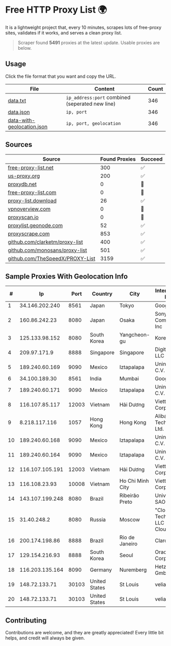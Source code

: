 
# Free HTTP Proxy List 🌍

It is a lightweight project that, every 10 minutes, scrapes lots of free-proxy sites, validates if it works, and serves a clean proxy list.


> Scraper found **5491** proxies at the latest update. Usable proxies are below.

## Usage

Click the file format that you want and copy the URL.


|File|Content|Count|
|----|-------|-----|
|[data.txt](https://raw.githubusercontent.com/themiralay/Proxy-List-World/master/data.txt)|`ip_address:port` combined (seperated new line)|346|
|[data.json](https://raw.githubusercontent.com/themiralay/Proxy-List-World/master/data.json)|`ip, port`|346|
|[data-with-geolocation.json](https://raw.githubusercontent.com/themiralay/Proxy-List-World/master/data-with-geolocation.json)|`ip, port, geolocation`|346|

## Sources

|Source|Found Proxies|Succeed|
|------|-------------|-------|
|[free-proxy-list.net](https://free-proxy-list.net)|300|✅|
|[us-proxy.org](https://www.us-proxy.org)|200|✅|
|[proxydb.net](http://proxydb.net)|0|🚫|
|[free-proxy-list.com](https://free-proxy-list.com/?page=&port=&type%5B%5D=http&type%5B%5D=https&up_time=0&search=Search)|0|🚫|
|[proxy-list.download](https://www.proxy-list.download/HTTP)|26|✅|
|[vpnoverview.com](https://vpnoverview.com/privacy/anonymous-browsing/free-proxy-servers)|0|🚫|
|[proxyscan.io](https://www.proxyscan.io)|0|🚫|
|[proxylist.geonode.com](https://proxylist.geonode.com/api/proxy-list?limit=300&page=1&sort_by=lastChecked&sort_type=desc&protocols=http,https)|52|✅|
|[proxyscrape.com](https://api.proxyscrape.com/v2/?request=displayproxies&protocol=http&timeout=10000&country=all&ssl=all&anonymity=all)|853|✅|
|[github.com/clarketm/proxy-list](https://raw.githubusercontent.com/clarketm/proxy-list/master/proxy-list-raw.txt)|400|✅|
|[github.com/monosans/proxy-list](https://raw.githubusercontent.com/monosans/proxy-list/main/proxies/http.txt)|501|✅|
|[github.com/TheSpeedX/PROXY-List](https://raw.githubusercontent.com/TheSpeedX/PROXY-List/master/http.txt)|3159|✅|


## Sample Proxies With Geolocation Info

|#|Ip|Port|Country|City|Internet Service Provider|
|-|--|----|-------|----|-------------------------|
|1|34.146.202.240|8561|Japan|Tokyo|Google LLC|
|2|160.86.242.23|8080|Japan|Osaka|Sony Network Communications Inc|
|3|125.133.98.152|8080|South Korea|Yangcheon-gu|Korea Telecom|
|4|209.97.171.9|8888|Singapore|Singapore|DigitalOcean, LLC|
|5|189.240.60.169|9090|Mexico|Iztapalapa|Uninet S.A. de C.V.|
|6|34.100.189.30|8561|India|Mumbai|Google LLC|
|7|189.240.60.171|9090|Mexico|Iztapalapa|Uninet S.A. de C.V.|
|8|116.107.85.117|12003|Vietnam|Hải Dương|Viettel Corporation|
|9|8.218.117.116|1057|Hong Kong|Hong Kong|Alibaba (US) Technology Co., Ltd.|
|10|189.240.60.168|9090|Mexico|Iztapalapa|Uninet S.A. de C.V.|
|11|189.240.60.164|9090|Mexico|Iztapalapa|Uninet S.A. de C.V.|
|12|116.107.105.191|12003|Vietnam|Hải Dương|Viettel Corporation|
|13|116.108.23.93|10008|Vietnam|Ho Chi Minh City|Viettel Corporation|
|14|143.107.199.248|8080|Brazil|Ribeirão Preto|Universidade De SAO Paulo|
|15|31.40.248.2|8080|Russia|Moscow|"Cloud Technologies" LLC trading as Cloud.ru|
|16|200.174.198.86|8888|Brazil|Rio de Janeiro|Claro S.A|
|17|129.154.216.93|8888|South Korea|Seoul|Oracle Corporation|
|18|116.203.135.164|8090|Germany|Nuremberg|Hetzner Online GmbH|
|19|148.72.133.71|30103|United States|St Louis|velia.net|
|20|148.72.133.71|30103|United States|St Louis|velia.net|



## Contributing

Contributions are welcome, and they are greatly appreciated! Every
little bit helps, and credit will always be given.

